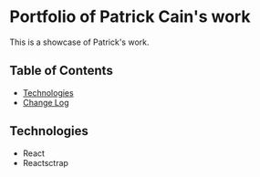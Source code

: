 # Portfolio of Patrick Cain's work
This is a showcase of Patrick's work.
## Table of Contents
- [Technologies](https://github.com/fox-yokai/portfolio#technologies)
- [Change Log](https://github.com/fox-yokai/portfolio#change-log)

## Technologies
- React
- Reactsctrap
